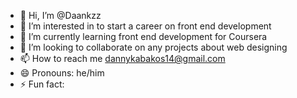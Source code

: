- 👋 Hi, I’m @Daankzz
- 👀 I’m interested in to start a career on front end development
- 🌱 I’m currently learning front end development for Coursera
- 💞️ I’m looking to collaborate on any projects about web designing
- 📫 How to reach me dannykabakos14@gmail.com
- 😄 Pronouns: he/him
- ⚡ Fun fact:

<!---
Daankzz/Daankzz is a ✨ special ✨ repository because its `README.md` (this file) appears on your GitHub profile.
You can click the Preview link to take a look at your changes.
--->
